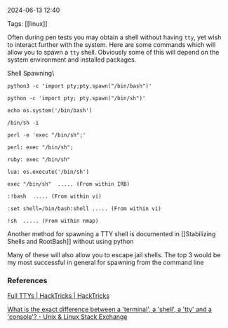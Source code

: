 
2024-06-13 12:40

Tags: [[linux]]

Often during pen tests you may obtain a shell without having `tty`, yet wish to interact further with the system. Here are some commands which will allow you to spawn a `tty` shell. Obviously some of this will depend on the system environment and installed packages.

Shell Spawning\

```
python3 -c 'import pty;pty.spawn("/bin/bash")'

python -c 'import pty; pty.spawn("/bin/sh")'

echo os.system('/bin/bash') 

/bin/sh -i

perl -e 'exec "/bin/sh";'

perl: exec "/bin/sh";

ruby: exec "/bin/sh"

lua: os.execute('/bin/sh')

exec "/bin/sh"  ..... (From within IRB)

:!bash  ..... (From within vi) 

:set shell=/bin/bash:shell ..... (From within vi)

!sh  ..... (From within nmap)
```

Another method for spawning a TTY shell is documented in [[Stabilizing Shells and RootBash]] without using python

Many of these will also allow you to escape jail shells. The top 3 would be my most successful in general for spawning from the command line

### References

[Full TTYs | HackTricks | HackTricks](https://book.hacktricks.xyz/generic-methodologies-and-resources/shells/full-ttys)

[What is the exact difference between a 'terminal', a 'shell', a 'tty' and a 'console'? - Unix & Linux Stack Exchange](https://unix.stackexchange.com/questions/4126/what-is-the-exact-difference-between-a-terminal-a-shell-a-tty-and-a-con)